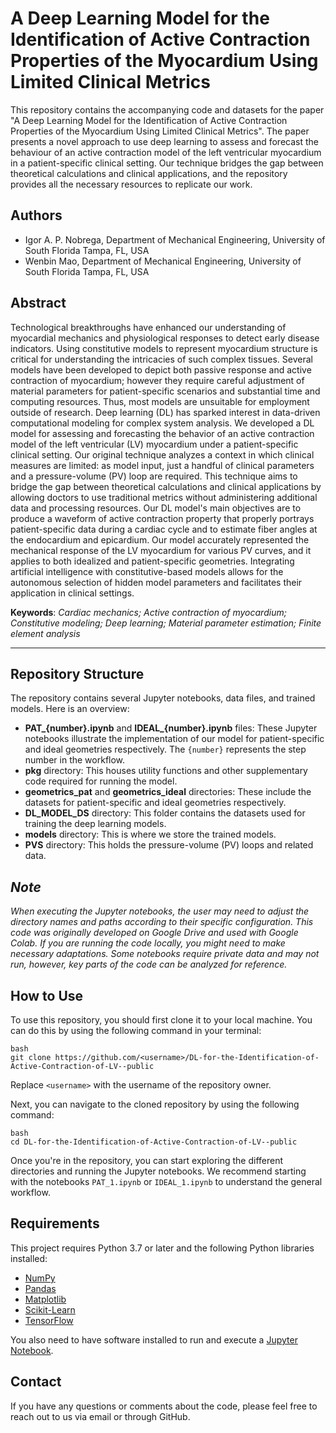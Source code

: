 # A Deep Learning Model for the Identification of Active Contraction Properties of the Myocardium Using Limited Clinical Metrics

  
This repository contains the accompanying code and datasets for the paper "A Deep Learning Model for the Identification of Active Contraction Properties of the Myocardium Using Limited Clinical Metrics". The paper presents a novel approach to use deep learning to assess and forecast the behaviour of an active contraction model of the left ventricular myocardium in a patient-specific clinical setting. Our technique bridges the gap between theoretical calculations and clinical applications, and the repository provides all the necessary resources to replicate our work.

## Authors

*   Igor A. P. Nobrega, Department of Mechanical Engineering, University of South Florida Tampa, FL, USA
*   Wenbin Mao, Department of Mechanical Engineering, University of South Florida Tampa, FL, USA

## Abstract

  

Technological breakthroughs have enhanced our understanding of myocardial mechanics and physiological responses to detect early disease indicators. Using constitutive models to represent myocardium structure is critical for understanding the intricacies of such complex tissues. Several models have been developed to depict both passive response and active contraction of myocardium; however they require careful adjustment of material parameters for patient-specific scenarios and substantial time and computing resources. Thus, most models are unsuitable for employment outside of research. Deep learning (DL) has sparked interest in data-driven computational modeling for complex system analysis. We developed a DL model for assessing and forecasting the behavior of an active contraction model of the left ventricular (LV) myocardium under a patient-specific clinical setting. Our original technique analyzes a context in which clinical measures are limited: as model input, just a handful of clinical parameters and a pressure-volume (PV) loop are required. This technique aims to bridge the gap between theoretical calculations and clinical applications by allowing doctors to use traditional metrics without administering additional data and processing resources. Our DL model's main objectives are to produce a waveform of active contraction property that properly portrays patient-specific data during a cardiac cycle and to estimate fiber angles at the endocardium and epicardium. Our model accurately represented the mechanical response of the LV myocardium for various PV curves, and it applies to both idealized and patient-specific geometries. Integrating artificial intelligence with constitutive-based models allows for the autonomous selection of hidden model parameters and facilitates their application in clinical settings.

  

**Keywords**: _Cardiac mechanics; Active contraction of myocardium; Constitutive modeling; Deep learning; Material parameter estimation; Finite element analysis_

  

* * *

## Repository Structure

The repository contains several Jupyter notebooks, data files, and trained models. Here is an overview:

*   **PAT\_{number}.ipynb** and **IDEAL\_{number}.ipynb** files: These Jupyter notebooks illustrate the implementation of our model for patient-specific and ideal geometries respectively. The `{number}` represents the step number in the workflow.
*   **pkg** directory: This houses utility functions and other supplementary code required for running the model.
*   **geometrics\_pat** and **geometrics\_ideal** directories: These include the datasets for patient-specific and ideal geometries respectively.
*   **DL\_MODEL\_DS** directory: This folder contains the datasets used for training the deep learning models.
*   **models** directory: This is where we store the trained models.
*   **PVS** directory: This holds the pressure-volume (PV) loops and related data.

## _Note_

_When executing the Jupyter notebooks, the user may need to adjust the directory names and paths according to their specific configuration. This code was originally developed on Google Drive and used with Google Colab. If you are running the code locally, you might need to make necessary adaptations. Some notebooks require private data and may not run, however, key parts of the code can be analyzed for reference._

## How to Use

To use this repository, you should first clone it to your local machine. You can do this by using the following command in your terminal:

```plain
bash
git clone https://github.com/<username>/DL-for-the-Identification-of-Active-Contraction-of-LV--public
```

Replace `<username>` with the username of the repository owner.

Next, you can navigate to the cloned repository by using the following command:

```plain
bash
cd DL-for-the-Identification-of-Active-Contraction-of-LV--public
```

Once you're in the repository, you can start exploring the different directories and running the Jupyter notebooks. We recommend starting with the notebooks `PAT_1.ipynb` or `IDEAL_1.ipynb` to understand the general workflow.

## Requirements

This project requires Python 3.7 or later and the following Python libraries installed:

*   [NumPy](http://www.numpy.org/)
*   [Pandas](http://pandas.pydata.org/)
*   [Matplotlib](http://matplotlib.org/)
*   [Scikit-Learn](http://scikit-learn.org/stable/)
*   [TensorFlow](https://www.tensorflow.org/)

You also need to have software installed to run and execute a [Jupyter Notebook](http://ipython.org/notebook.html).

## Contact

If you have any questions or comments about the code, please feel free to reach out to us via email or through GitHub.